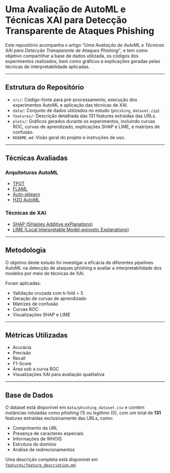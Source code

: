 # Uma Avaliação de AutoML e Técnicas XAI para Detecção Transparente de Ataques Phishing

Este repositório acompanha o artigo _"Uma Avaliação de AutoML e Técnicas XAI para Detecção Transparente de Ataques Phishing"_, e tem como objetivo compartilhar a base de dados utilizada, os códigos dos experimentos realizados, bem como gráficos e explicações geradas pelas técnicas de interpretabilidade aplicadas.

---

## Estrutura do Repositório

- `src/`: Código-fonte para pré-processamento, execução dos experimentos AutoML e aplicação das técnicas de XAI.
- `data/`: Conjunto de dados utilizados no estudo (`phishing_dataset.zip`).
- `features/`: Descrição detalhada das 131 features extraídas das URLs.
- `plots/`: Gráficos gerados durante os experimentos, incluindo curvas ROC, curvas de aprendizado, explicações SHAP e LIME, e matrizes de confusão.
- `README.md`: Visão geral do projeto e instruções de uso.

---

## Técnicas Avaliadas

### Arquiteturas AutoML

- [TPOT](https://epistasislab.github.io/tpot/)
- [FLAML](https://microsoft.github.io/FLAML/)
- [Auto-sklearn](https://automl.github.io/auto-sklearn/)
- [H2O AutoML](https://docs.h2o.ai/h2o/latest-stable/h2o-docs/automl.html)

### Técnicas de XAI

- [SHAP (SHapley Additive exPlanations)](https://github.com/slundberg/shap)
- [LIME (Local Interpretable Model-agnostic Explanations)](https://github.com/marcotcr/lime)

---

## Metodologia

O objetivo deste estudo foi investigar a eficácia de diferentes pipelines AutoML na detecção de ataques phishing e avaliar a interpretabilidade dos modelos por meio de técnicas de XAI.

Foram aplicadas:
- Validação cruzada com k-fold = 5
- Geração de curvas de aprendizado
- Matrizes de confusão
- Curvas ROC
- Visualizações SHAP e LIME

---

## Métricas Utilizadas

- Acurácia
- Precisão
- Recall
- F1-Score
- Área sob a curva ROC
- Visualizações XAI para avaliação qualitativa

---

## Base de Dados

O dataset está disponível em `data/phishing_dataset.csv` e contém instâncias rotuladas como _phishing_ (1) ou _legítimo_ (0), com um total de **131** features extraídas exclusivamente das URLs, como:

- Comprimento da URL
- Presença de caracteres especiais
- Informações de WHOIS
- Estrutura do domínio
- Análise de redirecionamentos

Uma descrição completa está disponível em [`features/feature_description.md`](features/feature_description.md).
